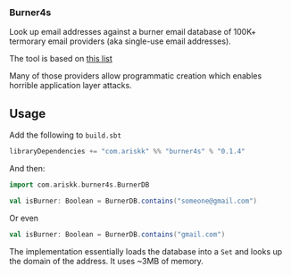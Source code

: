 ### Burner4s

Look up email addresses against a burner email database of 100K+ termorary email providers (aka single-use email addresses).

The tool is based on [this list](https://github.com/wesbos/burner-email-providers)

Many of those providers allow programmatic creation which enables horrible application layer attacks.

## Usage

Add the following to `build.sbt`
```scala
libraryDependencies += "com.ariskk" %% "burner4s" % "0.1.4"
```
And then:

```scala
import com.ariskk.burner4s.BurnerDB

val isBurner: Boolean = BurnerDB.contains("someone@gmail.com")
```

Or even

```scala
val isBurner: Boolean = BurnerDB.contains("gmail.com")
```

The implementation essentially loads the database into a `Set` and looks up the domain of the address. It uses ~3MB of memory.
